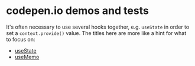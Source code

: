 # codepen.io demos and tests

It's often necessary to use several hooks together, e.g. `useState` in order to set a `context.provide()` value.
The titles here are more like a hint for what to focus on:

  * [useState](https://codepen.io/WebReflection/pen/RwwMqXM)
  * [useMemo](https://codepen.io/WebReflection/pen/abbYPoB)
